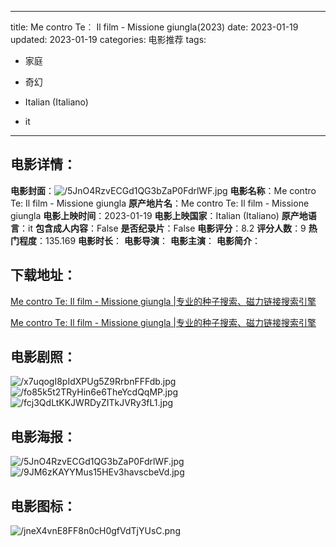 
---
title: Me contro Te︰ Il film - Missione giungla(2023)
date: 2023-01-19
updated: 2023-01-19
categories: 电影推荐
tags:
- 家庭
- 奇幻

- Italian (Italiano)
- it
---


> 

## **电影详情**：

**电影封面**：<img src="https://image.tmdb.org/t/p/w200/5JnO4RzvECGd1QG3bZaP0FdrlWF.jpg" alt="/5JnO4RzvECGd1QG3bZaP0FdrlWF.jpg" title="/5JnO4RzvECGd1QG3bZaP0FdrlWF.jpg">
**电影名称**：Me contro Te: Il film - Missione giungla
**原产地片名**：Me contro Te: Il film - Missione giungla
**电影上映时间**：2023-01-19
**电影上映国家**：Italian (Italiano)
**原产地语言**：it
**包含成人内容**：False
**是否纪录片**：False
**电影评分**：8.2
**评分人数**：9
**热门程度**：135.169
**电影时长**：
**电影导演**：
**电影主演**：
**电影简介**：

## **下载地址**：
[Me contro Te: Il film - Missione giungla |专业的种子搜索、磁力链接搜索引擎](https://movie.amd794.com:2083/?search=Me%20contro%20Te%3A%20Il%20film%20-%20Missione%20giungla&ordering=&mode=match_phrase&page_size=10&page=1)

[Me contro Te: Il film - Missione giungla |专业的种子搜索、磁力链接搜索引擎](https://movie.amd794.com:2083/?search=Me%20contro%20Te%3A%20Il%20film%20-%20Missione%20giungla&ordering=&mode=match_phrase&page_size=10&page=1)
 

## **电影剧照**：
<img src="https://image.tmdb.org/t/p/original/x7uqogI8pIdXPUg5Z9RrbnFFFdb.jpg" alt="/x7uqogI8pIdXPUg5Z9RrbnFFFdb.jpg" title="/x7uqogI8pIdXPUg5Z9RrbnFFFdb.jpg"><img src="https://image.tmdb.org/t/p/original/fo85k5t2TRyHin6e6TheYcdQqMP.jpg" alt="/fo85k5t2TRyHin6e6TheYcdQqMP.jpg" title="/fo85k5t2TRyHin6e6TheYcdQqMP.jpg"><img src="https://image.tmdb.org/t/p/original/fcj3QdLtKKJWRDyZITkJVRy3fL1.jpg" alt="/fcj3QdLtKKJWRDyZITkJVRy3fL1.jpg" title="/fcj3QdLtKKJWRDyZITkJVRy3fL1.jpg">

## **电影海报**：
<img src="https://image.tmdb.org/t/p/original/5JnO4RzvECGd1QG3bZaP0FdrlWF.jpg" alt="/5JnO4RzvECGd1QG3bZaP0FdrlWF.jpg" title="/5JnO4RzvECGd1QG3bZaP0FdrlWF.jpg"><img src="https://image.tmdb.org/t/p/original/9JM6zKAYYMus15HEv3havscbeVd.jpg" alt="/9JM6zKAYYMus15HEv3havscbeVd.jpg" title="/9JM6zKAYYMus15HEv3havscbeVd.jpg">

## **电影图标**：
<img src="https://image.tmdb.org/t/p/original/jneX4vnE8FF8n0cH0gfVdTjYUsC.png" alt="/jneX4vnE8FF8n0cH0gfVdTjYUsC.png" title="/jneX4vnE8FF8n0cH0gfVdTjYUsC.png">
